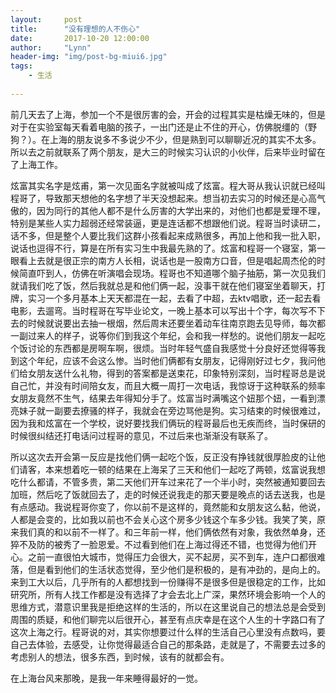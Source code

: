 ```yaml
---
layout:     post
title:      "没有理想的人不伤心"
date:       2017-10-20 12:00:00
author:     "Lynn"
header-img: "img/post-bg-miui6.jpg"
tags:
    - 生活
    
---
```



前几天去了上海，参加一个不是很厉害的会，开会的过程其实是枯燥无味的，但是对于在实验室每天看着电脑的孩子，一出门还是止不住的开心，仿佛脱缰的（野狗？）。在上海的朋友说多不多说少不少，但是熟到可以聊聊近况的其实不太多。所以去之前就联系了两个朋友，是大三的时候实习认识的小伙伴，后来毕业时留在了上海工作。

炫富其实名字是炫甫，第一次见面名字就被叫成了炫富。程大哥从我认识就已经叫程哥了，导致那天想他的名字想了半天没想起来。想当初去实习的时候还是心高气傲的，因为同行的其他人都不是什么厉害的大学出来的，对他们也都是爱理不理，特别是某些人实力超弱还经常装逼，更是连话都不想跟他们说。程哥当时读研二，话不多，但是整个人要比我们这群小孩看起来成熟很多，再加上他和我一批入职，说话也逗得不行，算是在所有实习生中我最先熟的了。炫富和程哥一个寝室，第一眼看上去就是很正宗的南方人长相，说话也是一股南方口音，但是唱起周杰伦的时候简直吓到人，仿佛在听演唱会现场。程哥也不知道哪个脑子抽筋，第一次见我们就请我们吃了饭，然后我就总是和他们俩一起，没事干就在他们寝室坐着聊天，打牌，实习一个多月基本上天天都混在一起，去看了中超，去ktv唱歌，还一起去看电影，去遛弯。当时程哥在写毕业论文，一晚上基本可以写出十个字，每次写不下去的时候就说要出去抽一根烟，然后周末还要坐着动车往南京跑去见导师，每次都一副过来人的样子，说等你们到我这个年纪，会和我一样愁的。说他们朋友一起吃个饭讨论的东西都是房啊车啊，很烦。当时年轻气盛自我感觉十分良好还觉得等我到这个年纪，应该不会这么惨。当时他们俩都有女朋友，记得刚好过七夕，我问他们给女朋友送什么礼物，得到的答案都是送束花，印象特别深刻，当时程哥总是说自己忙，并没有时间陪女友，而且大概一周打一次电话，我惊讶于这种联系的频率女朋友竟然不生气，结果去年得知分手了。炫富当时满嘴这个妞那个妞，一看到漂亮妹子就一副要去撩骚的样子，我就会在旁边骂他是狗。实习结束的时候很难过，因为我和炫富在一个学校，说好要找我们俩玩的程哥最后也无疾而终，当时保研的时候很纠结还打电话问过程哥的意见，不过后来也渐渐没有联系了。

所以这次去开会第一反应是找他们俩一起吃个饭，反正没有挣钱就很厚脸皮的让他们请客，本来想着吃一顿的结果在上海呆了三天和他们一起吃了两顿，炫富说我想吃什么都请，不管多贵，第二天他们开车过来花了一个半小时，突然被通知要回去加班，然后吃了饭就回去了，走的时候还说我走的那天要是晚点的话去送我，也是有点感动。我说程哥你变了，你以前不是这样的，竟然能和女朋友这么黏，他说，人都是会变的，比如我以前也不会关心这个房多少钱这个车多少钱。我笑了笑，原来我们真的和以前不一样了。和三年前一样，他们俩依然有对象，我依然单身，还猝不及防的被秀了一脸恩爱。不过看到他们在上海过得还不错，也觉得为他们开心。之前一直很怕大城市，觉得压力会很大，买不起房，买不到车，连户口都很难落，但是看到他们的生活状态觉得，至少他们是积极的，是有冲劲的，是向上的。来到工大以后，几乎所有的人都想找到一份赚得不是很多但是很稳定的工作，比如研究所，所有人找工作都是没有选择了才会去北上广深，果然环境会影响一个人的思维方式，潜意识里我是拒绝这样的生活的，所以在这里说自己的想法总是会受到周围的质疑，和他们聊完以后很开心，甚至有点庆幸是在这个人生的十字路口有了这次上海之行。程哥说的对，其实你想要过什么样的生活自己心里没有点数吗，要自己去体验，去感受，让你觉得最适合自己的那条路，走就是了，不需要去过多的考虑别人的想法，很多东西，到时候，该有的就都会有。

在上海台风来那晚，是我一年来睡得最好的一觉。